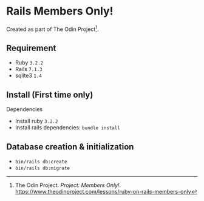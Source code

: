 # Rails Members Only!

Created as part of The Odin Project[^1].

## Requirement

- Ruby `3.2.2`
- Rails `7.1.3`
- sqlite3 `1.4`

## Install (First time only)

Dependencies

- Install ruby `3.2.2`
- Install rails dependencies: `bundle install`

## Database creation & initialization

- `bin/rails db:create`
- `bin/rails db:migrate`

[^1]: The Odin Project. _Project: Members Only!_. https://www.theodinproject.com/lessons/ruby-on-rails-members-only
